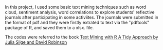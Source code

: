 In this project, I used some basic text mining techniques such as word cloud, sentiment analysis, word correlations to explore students' reflective journals after participating in some activiites. 
The journals were submitted in the format of pdf and they were firstly extrated to text via the "pdftools" package of R, and saved them to a xlsx. file. 

The codes were referred to the book [Text Mining with R A Tidy Approach by Julia Silge and David Robinson](https://www.tidytextmining.com/)
